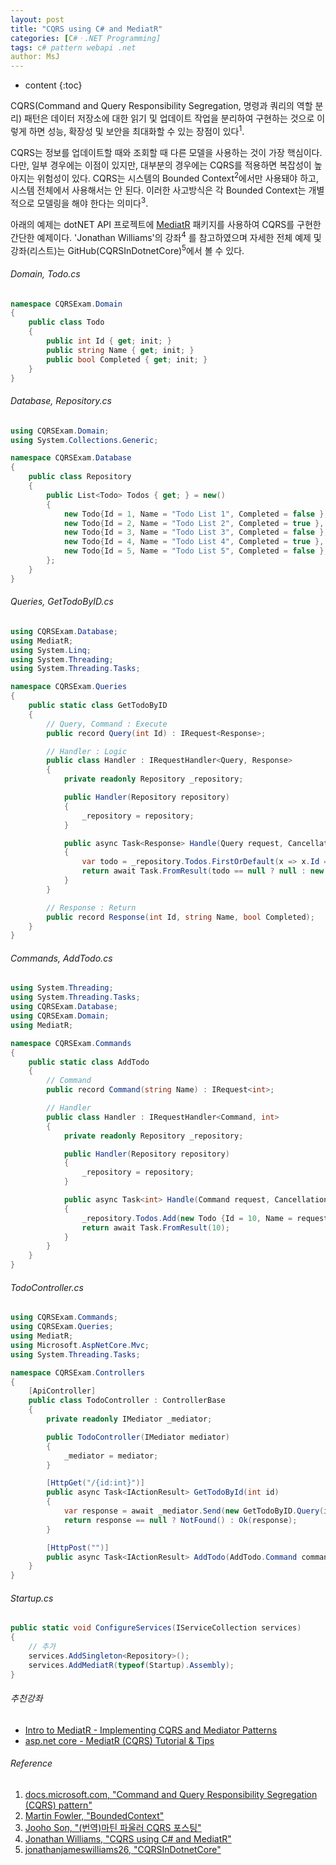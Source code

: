 ```yaml
---
layout: post
title: "CQRS using C# and MediatR"
categories: [C#ㆍ.NET Programming]
tags: c# pattern webapi .net
author: MsJ
---
```


* content
{:toc}

CQRS(Command and Query Responsibility Segregation, 명령과 쿼리의 역할 분리) 패턴은 데이터 저장소에 대한 읽기 및 업데이트 작업을 분리하여 구현하는 것으로 이렇게 하면 성능, 확장성 및 보안을 최대화할 수 있는 장점이 있다<sup>1</sup>.

CQRS는 정보를 업데이트할 때와 조회할 때 다른 모델을 사용하는 것이 가장 핵심이다. 다만, 일부 경우에는 이점이 있지만, 대부분의 경우에는 CQRS를 적용하면 복잡성이 높아지는 위험성이 있다. CQRS는 시스템의 Bounded Context<sup>2</sup>에서만 사용돼야 하고, 시스템 전체에서 사용해서는 안 된다. 이러한 사고방식은 각 Bounded Context는 개별적으로 모델링을 해야 한다는 의미다<sup>3</sup>.

아래의 예제는 dotNET API 프로젝트에 [MediatR](https://www.nuget.org/packages/MediatR.Extensions.Microsoft.DependencyInjection/) 패키지를 사용하여 CQRS를 구현한 간단한 예제이다. 'Jonathan Williams'의 강좌<sup>4</sup> 를 참고하였으며 자세한 전체 예제 및 강좌(리스트)는 GitHub(CQRSInDotnetCore)<sup>5</sup>에서 볼 수 있다.





###### Domain, Todo.cs
```cs
namespace CQRSExam.Domain
{
    public class Todo
    {
        public int Id { get; init; }
        public string Name { get; init; }
        public bool Completed { get; init; }
    }
}
```

###### Database, Repository.cs
```cs
using CQRSExam.Domain;
using System.Collections.Generic;

namespace CQRSExam.Database
{
    public class Repository
    {
        public List<Todo> Todos { get; } = new()
        {
            new Todo{Id = 1, Name = "Todo List 1", Completed = false },
            new Todo{Id = 2, Name = "Todo List 2", Completed = true },
            new Todo{Id = 3, Name = "Todo List 3", Completed = false },
            new Todo{Id = 4, Name = "Todo List 4", Completed = true },
            new Todo{Id = 5, Name = "Todo List 5", Completed = false },
        };
    }
}
```

###### Queries, GetTodoByID.cs
```cs
using CQRSExam.Database;
using MediatR;
using System.Linq;
using System.Threading;
using System.Threading.Tasks;

namespace CQRSExam.Queries
{
    public static class GetTodoByID
    {
        // Query, Command : Execute
        public record Query(int Id) : IRequest<Response>;

        // Handler : Logic
        public class Handler : IRequestHandler<Query, Response>
        {
            private readonly Repository _repository;

            public Handler(Repository repository)
            {
                _repository = repository;
            }

            public async Task<Response> Handle(Query request, CancellationToken cancellationToken)
            {
                var todo = _repository.Todos.FirstOrDefault(x => x.Id == request.Id);
                return await Task.FromResult(todo == null ? null : new Response(todo.Id, todo.Name, todo.Completed));
            }
        }

        // Response : Return
        public record Response(int Id, string Name, bool Completed);
    }
}
```

###### Commands, AddTodo.cs
```cs
using System.Threading;
using System.Threading.Tasks;
using CQRSExam.Database;
using CQRSExam.Domain;
using MediatR;

namespace CQRSExam.Commands
{
    public static class AddTodo
    {
        // Command
        public record Command(string Name) : IRequest<int>;

        // Handler
        public class Handler : IRequestHandler<Command, int>
        {
            private readonly Repository _repository;

            public Handler(Repository repository)
            {
                _repository = repository;
            }

            public async Task<int> Handle(Command request, CancellationToken cancellationToken)
            {
                _repository.Todos.Add(new Todo {Id = 10, Name = request.Name});
                return await Task.FromResult(10);
            }
        }
    }
}
```

###### TodoController.cs
```cs
using CQRSExam.Commands;
using CQRSExam.Queries;
using MediatR;
using Microsoft.AspNetCore.Mvc;
using System.Threading.Tasks;

namespace CQRSExam.Controllers
{
    [ApiController]
    public class TodoController : ControllerBase
    {
        private readonly IMediator _mediator;

        public TodoController(IMediator mediator)
        {
            _mediator = mediator;
        }

        [HttpGet("/{id:int}")]
        public async Task<IActionResult> GetTodoById(int id)
        {
            var response = await _mediator.Send(new GetTodoByID.Query(id));
            return response == null ? NotFound() : Ok(response);
        }

        [HttpPost("")]
        public async Task<IActionResult> AddTodo(AddTodo.Command command) => Ok(await _mediator.Send(command));
    }
}
```

###### Startup.cs
```cs
public static void ConfigureServices(IServiceCollection services)
{
    // 추가
    services.AddSingleton<Repository>();
    services.AddMediatR(typeof(Startup).Assembly);
}
```

###### 추천강좌
* [Intro to MediatR - Implementing CQRS and Mediator Patterns](https://www.youtube.com/watch?v=yozD5Tnd8nw&ab_channel=IAmTimCorey)
* [asp.net core - MediatR (CQRS) Tutorial & Tips](https://www.youtube.com/watch?v=xKKVW94F2bc&ab_channel=RawCoding)

###### Reference
1. [docs.microsoft.com, "Command and Query Responsibility Segregation (CQRS) pattern"](https://docs.microsoft.com/en-us/azure/architecture/patterns/cqrs)
2. [Martin Fowler, "BoundedContext"](https://www.martinfowler.com/bliki/BoundedContext.html)
3. [Jooho Son, "(번역)마틴 파울러 CQRS 포스팅"](https://medium.com/@joohotheman/%EB%B2%88%EC%97%AD-%EB%A7%88%ED%8B%B4-%ED%8C%8C%EC%9A%B8%EB%9F%AC-cqrs-%ED%8F%AC%EC%8A%A4%ED%8C%85-245c63bb1e58)
4. [Jonathan Williams, "CQRS using C# and MediatR"](https://www.youtube.com/watch?v=mdzEKGlH0_Q&ab_channel=JonathanWilliams)
5. [jonathanjameswilliams26, "CQRSInDotnetCore"](https://github.com/jonathanjameswilliams26/CQRSInDotnetCore)
